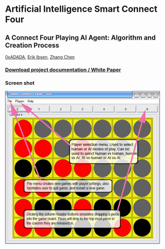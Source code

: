 Artificial Intelligence Smart Connect Four
==================

## A Connect Four Playing AI Agent: Algorithm and Creation Process

[0xADADA](mailto:github.com@0xadada.pub),
[Erik Ibsen](mailto:eibsen@ccs.neu.edu),
[Zhang Chen](mailto:chen@ccs.neu.edu)

### [Download project documentation / White Paper](SmartConnectFour-Final_Paper-v1.0.doc)

### Screen shot
![screen shot](screen.gif)
